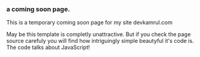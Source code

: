 ### a coming soon page.

This is a temporary coming soon page for my site devkamrul.com

May be this template is completly unattractive. But if you check the page source carefuly you will find how intriguingly simple beautyful it's code is. The code talks about JavaScript!
